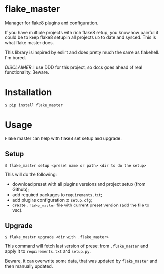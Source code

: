 # flake_master

Manager for flake8 plugins and configuration.

If you have multiple projects with rich flake8 setup, you
know how painful it could be to keep flake8 setup in
all projects up to date and synced.
This is what flake master does.

This library is inspired by eslint and does pretty much the same
as flakehell. I'm bored.

*DISCLAIMER*: I use DDD for this project, so docs goes
ahead of real functionality. Beware.

# Installation

```terminal
$ pip install flake_master
```

# Usage

Flake master can help with flake8 set setup and upgrade.

## Setup

```terminal
$ flake_master setup <preset name or path> <dir to do the setup>
```
This will do the following:

- download preset with all plugins versions and project setup (from Github);
- add required packages to `requirements.txt`;
- add plugins configuration to `setup.cfg`;
- create `.flake_master` file with current preset version
  (add the file to vsc).

## Upgrade

```terminal
$ flake_master upgrade <dir with .flake_master>
```

This command will fetch last version of preset from `.flake_master` and apply
it to `requirements.txt` and `setup.py`.

Beware, it can overwrite some data, that was updated by `flake_master` and
then manually updated.
